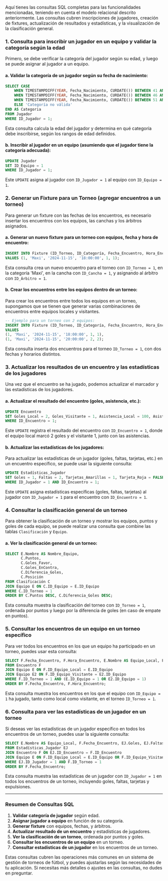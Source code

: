 Aquí tienes las consultas SQL completas para las funcionalidades mencionadas, teniendo en cuenta el modelo relacional descrito anteriormente. Las consultas cubren inscripciones de jugadores, creación de fixtures, actualización de resultados y estadísticas, y la visualización de la clasificación general.

### 1. **Consulta para inscribir un jugador en un equipo y validar la categoría según la edad**

Primero, se debe verificar la categoría del jugador según su edad, y luego se puede asignar al jugador a un equipo.

#### a. **Validar la categoría de un jugador según su fecha de nacimiento:**
```sql
SELECT CASE 
    WHEN TIMESTAMPDIFF(YEAR, Fecha_Nacimiento, CURDATE()) BETWEEN 41 AND 45 THEN 'Maxi'
    WHEN TIMESTAMPDIFF(YEAR, Fecha_Nacimiento, CURDATE()) BETWEEN 46 AND 50 THEN 'Súper'
    WHEN TIMESTAMPDIFF(YEAR, Fecha_Nacimiento, CURDATE()) BETWEEN 51 AND 55 THEN 'Máster'
    ELSE 'Categoría no válida'
END AS Categoria
FROM Jugador
WHERE ID_Jugador = 1;
```
Esta consulta calcula la edad del jugador y determina en qué categoría debe inscribirse, según los rangos de edad definidos.

#### b. **Inscribir al jugador en un equipo (asumiendo que el jugador tiene la categoría adecuada):**
```sql
UPDATE Jugador
SET ID_Equipo = 1
WHERE ID_Jugador = 1;
```
Este `UPDATE` asigna al jugador con `ID_Jugador = 1` al equipo con `ID_Equipo = 1`.

### 2. **Generar un Fixture para un Torneo (agregar encuentros a un torneo)**

Para generar un fixture con las fechas de los encuentros, es necesario insertar los encuentros con los equipos, las canchas y los árbitros asignados.

#### a. **Generar un nuevo fixture para un torneo con equipos, fecha y hora de encuentro:**
```sql
INSERT INTO Fixture (ID_Torneo, ID_Categoría, Fecha_Encuentro, Hora_Encuentro, ID_Cancha, ID_Árbitro)
VALUES (1, 'Maxi', '2024-11-15', '18:00:00', 1, 1);
```
Esta consulta crea un nuevo encuentro para el torneo con `ID_Torneo = 1`, en la categoría 'Maxi', en la cancha con `ID_Cancha = 1`, y asignando al árbitro con `ID_Árbitro = 1`.

#### b. **Crear los encuentros entre los equipos dentro de un torneo:**

Para crear los encuentros entre todos los equipos en un torneo, supongamos que se tienen que generar varias combinaciones de encuentros entre equipos locales y visitantes.

```sql
-- Ejemplo para un torneo con 2 equipos:
INSERT INTO Fixture (ID_Torneo, ID_Categoría, Fecha_Encuentro, Hora_Encuentro, ID_Cancha, ID_Árbitro)
VALUES
(1, 'Maxi', '2024-11-15', '18:00:00', 1, 1),
(1, 'Maxi', '2024-11-15', '20:00:00', 2, 2);
```
Esta consulta inserta dos encuentros para el torneo `ID_Torneo = 1`, con dos fechas y horarios distintos.

### 3. **Actualizar los resultados de un encuentro y las estadísticas de los jugadores**

Una vez que el encuentro se ha jugado, podemos actualizar el marcador y las estadísticas de los jugadores.

#### a. **Actualizar el resultado del encuentro (goles, asistencia, etc.):**
```sql
UPDATE Encuentro
SET Goles_Local = 2, Goles_Visitante = 1, Asistencia_Local = 100, Asistencia_Visitante = 120
WHERE ID_Encuentro = 1;
```
Este `UPDATE` registra el resultado del encuentro con `ID_Encuentro = 1`, donde el equipo local marcó 2 goles y el visitante 1, junto con las asistencias.

#### b. **Actualizar las estadísticas de los jugadores:**

Para actualizar las estadísticas de un jugador (goles, faltas, tarjetas, etc.) en un encuentro específico, se puede usar la siguiente consulta:

```sql
UPDATE Estadísticas_Jugador
SET Goles = 1, Faltas = 2, Tarjetas_Amarillas = 1, Tarjeta_Roja = FALSE, Expulsado = FALSE
WHERE ID_Jugador = 1 AND ID_Encuentro = 1;
```
Este `UPDATE` asigna estadísticas específicas (goles, faltas, tarjetas) al jugador con `ID_Jugador = 1` para el encuentro con `ID_Encuentro = 1`.

### 4. **Consultar la clasificación general de un torneo**

Para obtener la clasificación de un torneo y mostrar los equipos, puntos y goles de cada equipo, se puede realizar una consulta que combine las tablas `Clasificación` y `Equipo`.

#### a. **Ver la clasificación general de un torneo:**
```sql
SELECT E.Nombre AS Nombre_Equipo, 
       C.Puntos, 
       C.Goles_Favor, 
       C.Goles_EnContra, 
       C.Diferencia_Goles, 
       C.Posición
FROM Clasificación C
JOIN Equipo E ON C.ID_Equipo = E.ID_Equipo
WHERE C.ID_Torneo = 1
ORDER BY C.Puntos DESC, C.Diferencia_Goles DESC;
```
Esta consulta muestra la clasificación del torneo con `ID_Torneo = 1`, ordenada por puntos y luego por la diferencia de goles (en caso de empate en puntos).

### 5. **Consultar los encuentros de un equipo en un torneo específico**

Para ver todos los encuentros en los que un equipo ha participado en un torneo, puedes usar esta consulta:

```sql
SELECT F.Fecha_Encuentro, F.Hora_Encuentro, E.Nombre AS Equipo_Local, F.Goles_Local, E2.Nombre AS Equipo_Visitante, F.Goles_Visitante
FROM Encuentro F
JOIN Equipo E ON F.ID_Equipo_Local = E.ID_Equipo
JOIN Equipo E2 ON F.ID_Equipo_Visitante = E2.ID_Equipo
WHERE F.ID_Torneo = 1 AND (E.ID_Equipo = 1 OR E2.ID_Equipo = 1)
ORDER BY F.Fecha_Encuentro, F.Hora_Encuentro;
```
Esta consulta muestra los encuentros en los que el equipo con `ID_Equipo = 1` ha jugado, tanto como local como visitante, en el torneo `ID_Torneo = 1`.

### 6. **Consulta para ver las estadísticas de un jugador en un torneo**

Si deseas ver las estadísticas de un jugador específico en todos los encuentros de un torneo, puedes usar la siguiente consulta:

```sql
SELECT E.Nombre AS Equipo_Local, F.Fecha_Encuentro, EJ.Goles, EJ.Faltas, EJ.Tarjetas_Amarillas, EJ.Tarjeta_Roja, EJ.Expulsado
FROM Estadísticas_Jugador EJ
JOIN Encuentro F ON EJ.ID_Encuentro = F.ID_Encuentro
JOIN Equipo E ON F.ID_Equipo_Local = E.ID_Equipo OR F.ID_Equipo_Visitante = E.ID_Equipo
WHERE EJ.ID_Jugador = 1 AND F.ID_Torneo = 1
ORDER BY F.Fecha_Encuentro;
```
Esta consulta muestra las estadísticas de un jugador con `ID_Jugador = 1` en todos los encuentros de un torneo, incluyendo goles, faltas, tarjetas y expulsiones.

---

### Resumen de Consultas SQL

1. **Validar categoría de jugador** según edad.
2. **Asignar jugador a equipo** en función de su categoría.
3. **Generar fixture** con equipos, fechas, y árbitros.
4. **Actualizar resultado de un encuentro** y estadísticas de jugadores.
5. **Ver la clasificación de un torneo**, ordenada por puntos y goles.
6. **Consultar los encuentros de un equipo** en un torneo.
7. **Consultar estadísticas de un jugador** en los encuentros de un torneo.

Estas consultas cubren las operaciones más comunes en un sistema de gestión de torneos de fútbol, y puedes ajustarlas según las necesidades de tu aplicación. Si necesitas más detalles o ajustes en las consultas, no dudes en preguntar.
